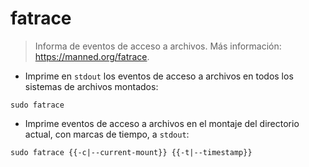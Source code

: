 # fatrace

> Informa de eventos de acceso a archivos.
> Más información: <https://manned.org/fatrace>.

- Imprime en `stdout` los eventos de acceso a archivos en todos los sistemas de archivos montados:

`sudo fatrace`

- Imprime eventos de acceso a archivos en el montaje del directorio actual, con marcas de tiempo, a `stdout`:

`sudo fatrace {{-c|--current-mount}} {{-t|--timestamp}}`
